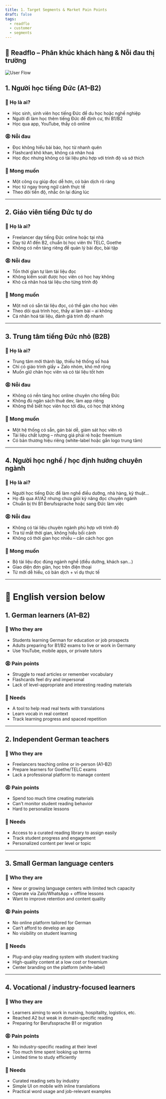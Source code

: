 ```yaml
---
title: 1. Target Segments & Market Pain Points
draft: false
tags:
  - readflo
  - customer
  - segments
---
```


## 🎯 Readflo – Phân khúc khách hàng & Nỗi đau thị trường

![User Flow](/readflo/2.png)

## 1. Người học tiếng Đức (A1–B2)

### 👤 Họ là ai?
- Học sinh, sinh viên học tiếng Đức để du học hoặc nghề nghiệp
- Người đi làm học thêm tiếng Đức để định cư, thi B1/B2
- Học qua app, YouTube, thầy cô online

### 😩 Nỗi đau
- Đọc không hiểu bài báo, học từ nhanh quên
- Flashcard khô khan, không cá nhân hoá
- Học đọc nhưng không có tài liệu phù hợp với trình độ và sở thích

### 🎯 Mong muốn
- Một công cụ giúp đọc dễ hơn, có bản dịch rõ ràng
- Học từ ngay trong ngữ cảnh thực tế
- Theo dõi tiến độ, nhắc ôn lại đúng lúc

---

## 2. Giáo viên tiếng Đức tự do

### 👤 Họ là ai?
- Freelancer dạy tiếng Đức online hoặc tại nhà
- Dạy từ A1 đến B2, chuẩn bị học viên thi TELC, Goethe
- Không có nền tảng riêng để quản lý bài đọc, bài tập

### 😩 Nỗi đau
- Tốn thời gian tự làm tài liệu đọc
- Không kiểm soát được học viên có học hay không
- Khó cá nhân hoá tài liệu cho từng trình độ

### 🎯 Mong muốn
- Một nơi có sẵn tài liệu đọc, có thể gán cho học viên
- Theo dõi quá trình học, thấy ai làm bài – ai không
- Cá nhân hoá tài liệu, đánh giá trình độ nhanh

---

## 3. Trung tâm tiếng Đức nhỏ (B2B)

### 👤 Họ là ai?
- Trung tâm mới thành lập, thiếu hệ thống số hoá
- Chỉ có giáo trình giấy + Zalo nhóm, khó mở rộng
- Muốn giữ chân học viên và có tài liệu tốt hơn

### 😩 Nỗi đau
- Không có nền tảng học online chuyên cho tiếng Đức
- Không đủ ngân sách thuê dev, làm app riêng
- Không thể biết học viên học tới đâu, có học thật không

### 🎯 Mong muốn
- Một hệ thống có sẵn, gán bài dễ, giám sát học viên rõ
- Tài liệu chất lượng – nhưng giá phải rẻ hoặc freemium
- Có bản thương hiệu riêng (white-label hoặc gắn logo trung tâm)

---

## 4. Người học nghề / học định hướng chuyên ngành

### 👤 Họ là ai?
- Người học tiếng Đức để làm nghề điều dưỡng, nhà hàng, kỹ thuật…
- Họ đã qua A1/A2 nhưng chưa giỏi kỹ năng đọc chuyên ngành
- Chuẩn bị thi B1 Berufssprache hoặc sang Đức làm việc

### 😩 Nỗi đau
- Không có tài liệu chuyên ngành phù hợp với trình độ
- Tra từ mất thời gian, không hiểu bối cảnh
- Không có thời gian học nhiều – cần cách học gọn

### 🎯 Mong muốn
- Bộ tài liệu đọc đúng ngành nghề (điều dưỡng, khách sạn…)
- Giao diện đơn giản, học trên điện thoại
- Từ mới dễ hiểu, có bản dịch + ví dụ thực tế

---

# 🔁 English version below

## 1. German learners (A1–B2)

### 👤 Who they are
- Students learning German for education or job prospects
- Adults preparing for B1/B2 exams to live or work in Germany
- Use YouTube, mobile apps, or private tutors

### 😩 Pain points
- Struggle to read articles or remember vocabulary
- Flashcards feel dry and impersonal
- Lack of level-appropriate and interesting reading materials

### 🎯 Needs
- A tool to help read real texts with translations
- Learn vocab in real context
- Track learning progress and spaced repetition

---

## 2. Independent German teachers

### 👤 Who they are
- Freelancers teaching online or in-person (A1–B2)
- Prepare learners for Goethe/TELC exams
- Lack a professional platform to manage content

### 😩 Pain points
- Spend too much time creating materials
- Can't monitor student reading behavior
- Hard to personalize lessons

### 🎯 Needs
- Access to a curated reading library to assign easily
- Track student progress and engagement
- Personalized content per level or topic

---

## 3. Small German language centers

### 👤 Who they are
- New or growing language centers with limited tech capacity
- Operate via Zalo/WhatsApp + offline lessons
- Want to improve retention and content quality

### 😩 Pain points
- No online platform tailored for German
- Can’t afford to develop an app
- No visibility on student learning

### 🎯 Needs
- Plug-and-play reading system with student tracking
- High-quality content at a low cost or freemium
- Center branding on the platform (white-label)

---

## 4. Vocational / industry-focused learners

### 👤 Who they are
- Learners aiming to work in nursing, hospitality, logistics, etc.
- Reached A2 but weak in domain-specific reading
- Preparing for Berufssprache B1 or migration

### 😩 Pain points
- No industry-specific reading at their level
- Too much time spent looking up terms
- Limited time to study efficiently

### 🎯 Needs
- Curated reading sets by industry
- Simple UI on mobile with inline translations
- Practical word usage and job-relevant examples

